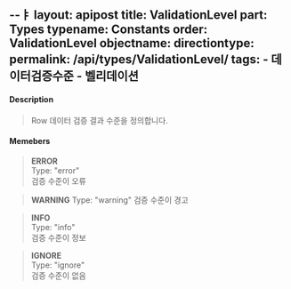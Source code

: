 --ㅑ
layout: apipost
title: ValidationLevel
part: Types
typename: Constants
order: ValidationLevel
objectname: 
directiontype: 
permalink: /api/types/ValidationLevel/
tags: 
    - 데이터검증수준
    - 벨리데이션
---


#### Description

> Row 데이터 검증 결과 수준을 정의합니다.

#### Memebers

> **ERROR**  
> Type: "error"  
> 검증 수준이 오류   

> **WARNING**
> Type: "warning"
> 검증 수준이 경고   

> **INFO**  
> Type: "info"      
> 검증 수준이 정보   

> **IGNORE**    
> Type: "ignore"    
> 검증 수준이 없음   


